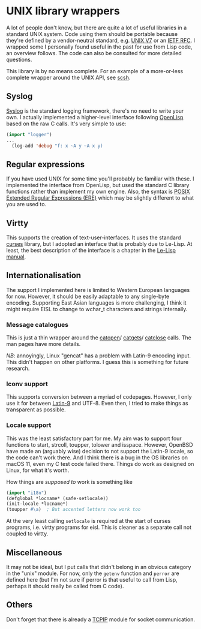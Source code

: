 # UNIX library wrappers

A lot of people don't know, but there are quite a lot of useful libraries in a standard UNIX system.
Code using them should be portable because they're defined by a vendor-neutral standard, e.g.
[UNIX V7](https://en.wikipedia.org/wiki/Single_UNIX_Specification)
or an
[IETF RFC](https://tools.ietf.org/html/rfc4506).
I wrapped some I personally found useful in the past for use from Lisp code, an overview follows.
The code can also be consulted for more detailed questions.

This library is by no means complete.
For an example of a more-or-less complete wrapper around the UNIX API, see
[scsh](https://scsh.net/docu/html/man-Z-H-1.html#node_toc_start).

## Syslog

[Syslog](https://man.openbsd.org/syslog)
is the standard logging framework, there's no need to write your own.
I actually implemented a higher-level interface following
[OpenLisp](http://www.eligis.com/)
based on the raw C calls.
It's very simple to use:

```lisp
(import "logger")
...
  (log-add 'debug "f: x ~A y ~A x y)
```

## Regular expressions

If you have used UNIX for some time you'll probably be familiar with these.
I implemented the interface from OpenLisp, but used the standard C library functions rather than implement my own engine.
Also, the syntax is 
[POSIX Extended Regular Expressions (ERE)](https://man.openbsd.org/re_format.7#EXTENDED_REGULAR_EXPRESSIONS)
which may be slightly different to what you are used to.

## Virtty

This supports the creation of text-user-interfaces.
It uses the standard
[curses](https://man.openbsd.org/curses)
library, but I adopted an interface that is probably due to Le-Lisp.
At least, the best description of the interface is a chapter in the
[Le-Lisp manual](https://github.com/c-jullien/lelisp/blob/master/manual/lelisp.pdf).

## Internationalisation

The support I implemented here is limited to Western European languages
for now.
However, it should be easily adaptable to any single-byte encoding.
Supporting East Asian languages is more challenging, I think it might require EISL to change to wchar\_t characters and strings internally.

### Message catalogues

This is just a thin wrapper around the
[catopen](https://man.openbsd.org/catopen)/
[catgets](https://man.openbsd.org/catgets.3)/
[catclose](https://man.openbsd.org/catclose.3)
calls.
The man pages have more details.

*NB*: annoyingly, Linux "gencat" has a problem with Latin-9 encoding input.
This didn't happen on other platforms.
I guess this is something for future research.

### Iconv support

This supports conversion between a myriad of codepages.
However, I only use it for between
[Latin-9](https://en.wikipedia.org/wiki/ISO/IEC_8859-15)
and UTF-8.
Even then, I tried to make things as transparent as possible.

### Locale support

This was the least satisfactory part for me.
My aim was to support four functions to start, strcoll, toupper, tolower and isspace.
However, OpenBSD have made an (arguably wise) decision to not support the Latin-9 locale, so the code can't work there.
And I think there is a bug in the OS libraries on macOS 11, even my C test code failed there.
Things do work as designed on Linux, for what it's worth.

How things are *supposed to* work is something like

```lisp
(import "i18n")
(defglobal *locname* (safe-setlocale))
(init-locale *locname*)
(toupper #\a)  ; But accented letters now work too
```

At the very least calling `setlocale` is required at the start of curses programs, i.e. virtty programs for eisl.
This is cleaner as a separate call not coupled to virtty.

## Miscellaneous

It may not be ideal, but I put calls that didn't belong in an obvious category in the "unix" module.
For now, only the `getenv` function and `perror` are defined here (but I'm not sure if perror is that useful to call from Lisp, perhaps it should really be called from C code).

## Others

Don't forget that there is already a
[TCPIP](TCPIP.md)
module for socket communication.
